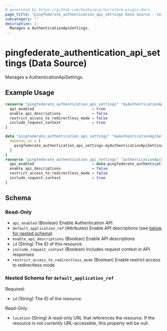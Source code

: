 ```yaml
---
# generated by https://github.com/hashicorp/terraform-plugin-docs
page_title: "pingfederate_authentication_api_settings Data Source - terraform-provider-pingfederate"
subcategory: ""
description: |-
  Manages a AuthenticationApiSettings.
---
```


# pingfederate_authentication_api_settings (Data Source)

Manages a AuthenticationApiSettings.

## Example Usage

```terraform
resource "pingfederate_authentication_api_settings" "myAuthenticationApiSettings" {
  api_enabled                          = true
  enable_api_descriptions              = false
  restrict_access_to_redirectless_mode = false
  include_request_context              = true
}

data "pingfederate_authentication_api_settings" "myAuthenticationApiSettings" {
  depends_on = [
    pingfederate_authentication_api_settings.myAuthenticationApiSettings
  ]
}
resource "pingfederate_authentication_api_settings" "authenticationApiSettingsExample" {
  api_enabled                          = data.pingfederate_authentication_api_settings.myAuthenticationApiSettings.api_enabled
  enable_api_descriptions              = false
  restrict_access_to_redirectless_mode = false
  include_request_context              = true
}
```

<!-- schema generated by tfplugindocs -->
## Schema

### Read-Only

- `api_enabled` (Boolean) Enable Authentication API
- `default_application_ref` (Attributes) Enable API descriptions (see [below for nested schema](#nestedatt--default_application_ref))
- `enable_api_descriptions` (Boolean) Enable API descriptions
- `id` (String) The ID of this resource.
- `include_request_context` (Boolean) Includes request context in API responses
- `restrict_access_to_redirectless_mode` (Boolean) Enable restrict access to redirectless mode

<a id="nestedatt--default_application_ref"></a>
### Nested Schema for `default_application_ref`

Required:

- `id` (String) The ID of the resource.

Read-Only:

- `location` (String) A read-only URL that references the resource. If the resource is not currently URL-accessible, this property will be null.

